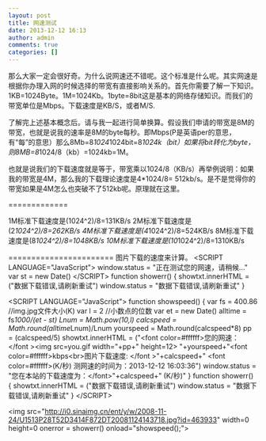 ```yaml
---
layout: post
title: 网速测试
date: 2013-12-12 16:13
author: admin
comments: true
categories: []
---
```

那么大家一定会很好奇。为什么说网速还不错呢。这个标准是什么呢。其实网速是根据你办理入网的时候选择的带宽有直接影响关系的。首先你需要了解一下知识。1KB=1024Byte。1M=1024Kb。1byte=8bit这是基本的网络存储知识。而我们的带宽单位是Mbps。下载速度是KB/S，或者M/S.

了解完上述基本概念后。请与我一起进行简单换算。假设我们申请的带宽是8M的带宽，也就是说我的速率是8M的byte每秒。即Mbps(P是英语per的意思，有“每”的意思）那么8Mb=8*1024*1024bit=8*1024k（bit）如果将bit转化为byte，则8MB=8*1024/8（kb）=1024kb=1M。

也就是说我们的下载速度就是等于，带宽乘以1024/8（KB/s）再举例说明：如果我的带宽是4M，那么我的下载理论速度是4*1024/8= 512kb/s。是不是觉得你的带宽如果是4M怎么也突破不了512kb呢。原理就在这里。

=============

1M标准下载速度是(1024^2)/8=131KB/s
2M标准下载速度是(2*1024^2)/8=262KB/s
4M标准下载速度是(4*1024^2)/8=524KB/s
8M标准下载速度是(8*1024^2)/8=1048KB/s
10M标准下载速度是(10*1024^2)/8=1310KB/s

=======================
图片下载的速度来计算。
&lt;SCRIPT LANGUAGE="JavaScript"&gt;
window.status = "正在测试您的网速，请稍候..."
var st = new Date()
&lt;/SCRIPT&gt;
function showerr()
{
showtxt.innerHTML = ("数据下载错误,请刷新重试")
window.status = "数据下载错误,请刷新重试"
}

&lt;SCRIPT LANGUAGE="JavaScript"&gt;
function showspeed()
{
var fs = 400.86 //img.jpg文件大小(K)
var l = 2 //小数点的位数
var et = new Date()
alltime = fs*1000/(et - st)
Lnum = Math.pow(10,l)
calcspeed = Math.round(alltime*Lnum)/Lnum
yourspeed = Math.round(calcspeed*8)
pp = (calcspeed/5)
showtxt.innerHTML = ("&lt;font color=#ffffff&gt;您的网速：&lt;/font &gt;&lt;img src=you.gif width="+pp+" height=12&gt; "+yourspeed+"&lt;font color=#ffffff&gt;kbps&lt;br&gt;图片下载速度: &lt;/font &gt;"+calcspeed+" &lt;font color=#ffffff&gt;(K/秒) 测网速的时间为：2013-12-12 16:03:36")
window.status = "您在本站的下载速度为：&lt;/font&gt;"+calcspeed+" (K/秒)"
}
function showerr()
{
showtxt.innerHTML = ("数据下载错误,请刷新重试")
window.status = "数据下载错误,请刷新重试"
}
&lt;/SCRIPT&gt;

&lt;img src="http://i0.sinaimg.cn/ent/y/w/2008-11-24/U1513P28T52D3414F872DT20081124143718.jpg?id=463933" width=0 height=0 onerror = showerr() onload="showspeed();"&gt;
